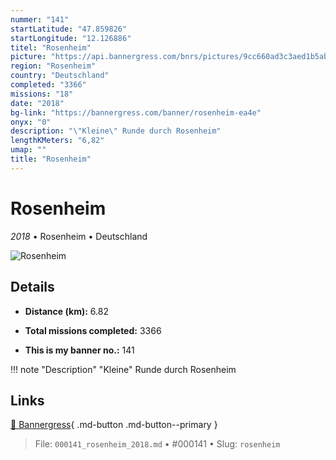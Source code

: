 ```yaml
---
nummer: "141"
startLatitude: "47.859826"
startLongitude: "12.126886"
titel: "Rosenheim"
picture: "https://api.bannergress.com/bnrs/pictures/9cc660ad3c3aed1b5abec849b8c7aaf8"
region: "Rosenheim"
country: "Deutschland"
completed: "3366"
missions: "18"
date: "2018"
bg-link: "https://bannergress.com/banner/rosenheim-ea4e"
onyx: "0"
description: "\"Kleine\" Runde durch Rosenheim"
lengthKMeters: "6,82"
umap: ""
title: "Rosenheim"
---
```

# Rosenheim

*2018* • Rosenheim • Deutschland

![Rosenheim](https://api.bannergress.com/bnrs/pictures/9cc660ad3c3aed1b5abec849b8c7aaf8)

## Details
- **Distance (km):** 6.82

- **Total missions completed:** 3366
- **This is my banner no.:** 141


!!! note "Description"
    "Kleine" Runde durch Rosenheim



## Links
[🔗 Bannergress](https://bannergress.com/banner/rosenheim-ea4e){ .md-button .md-button--primary }



> File: `000141_rosenheim_2018.md` • #000141 • Slug: `rosenheim`
